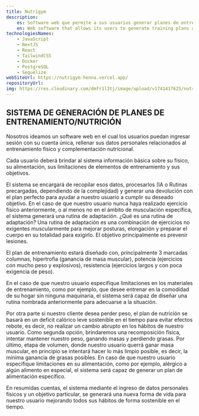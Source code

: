 ```yaml
---
title: Nutrigym
description:
    es: Software web que permite a sus usuarios generar planes de entrenamiento y menús semanales a partir de los parámetros que el mismo seleccione.
    en: Web software that allows its users to generate training plans and weekly menus based on the parameters they select.
technologiesNames:
    - JavaScript
    - NextJS
    - React
    - TailwindCSS
    - Docker
    - PostgreSQL
    - Sequelize
webSiteUrl: https://nutrigym-henna.vercel.app/
repositoryUrl: 
img: https://res.cloudinary.com/dmfr1l3tj/image/upload/v1741417625/nutrigym_o0p3es.webp
---
```


## SISTEMA DE GENERACIÓN DE PLANES DE ENTRENAMIENTO/NUTRICIÓN

Nosotros ideamos un software web en el cual los usuarios puedan ingresar sesión con su cuenta única, rellenar sus datos personales relacionados al entrenamiento físico y complementación nutricional.

Cada usuario deberá brindar al sistema información básica sobre su físico, su alimentación, sus limitaciones de elementos de entrenamiento y sus objetivos.

El sistema se encargará de recopilar esos datos, procesarlos (IA o Rutinas precargadas, dependiendo de la complejidad) y generar una devolución con el plan perfecto para ayudar a nuestro usuario a cumplir su deseado objetivo. En el caso de que nuestro usuario nunca haya realizado ejercicio físico anteriormente, o al menos no en el ámbito de musculación específica, el sistema generará una rutina de adaptación. ¿Qué es una rutina de adaptación? Una rutina de adaptación es una combinación de ejercicios no exigentes muscularmente para mejorar posturas, elongación y preparar el cuerpo en su totalidad para exigirlo. El objetivo principalmente es prevenir lesiones.

El plan de entrenamiento estará diseñado con, principalmente 3 marcadas columnas, hipertrofia (ganancia de masa muscular), potencia (ejercicios con mucho peso y explosivos), resistencia (ejercicios largos y con poca exigencia de peso).

En el caso de que nuestro usuario especifique limitaciones en los materiales de entrenamiento, como por ejemplo, que desee entrenar en la comodidad de su hogar sin ninguna maquinaria, el sistema será capaz de diseñar una rutina nombrada anteriormente para adecuarse a la situación.

Por otra parte si nuestro cliente desea perder peso, el plan de nutrición se basará en un deficit calórico leve sostenible en el tiempo para evitar efectos rebote, es decir, no realizar un cambio abrupto en los hábitos de nuestro usuario. Como segunda opción, brindaremos una recomposición física, intentar mantener nuestro peso, ganando masas y perdiendo grasas. Por último, etapa de volumen, donde nuestro usuario querrá ganar masa muscular, en principio se intentará hacer lo más limpio posible, es decir, la mínima ganancia de grasas posibles. En caso de que nuestro usuario especifique limitaciones en su alimentación, como por ejemplo, alérgico a algún alimento en especial, el sistema será capaz de generar un plan de alimentación específico.

En resumidas cuentas, el sistema mediante el ingreso de datos personales físicos y un objetivo particular, se generará una nueva forma de vida para nuestro usuario mejorando todos sus hábitos de forma sostenible en el tiempo.
